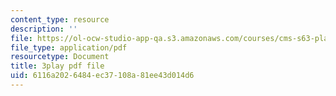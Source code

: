 ```yaml
---
content_type: resource
description: ''
file: https://ol-ocw-studio-app-qa.s3.amazonaws.com/courses/cms-s63-playful-augmented-reality-audio-design-exploration-fall-2019/6116a2026484ec37108a81ee43d014d6_Q6i-gekn__8.pdf
file_type: application/pdf
resourcetype: Document
title: 3play pdf file
uid: 6116a202-6484-ec37-108a-81ee43d014d6
---
```

